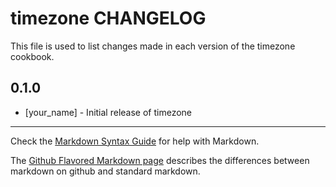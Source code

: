 timezone CHANGELOG
==================

This file is used to list changes made in each version of the timezone cookbook.

0.1.0
-----
- [your_name] - Initial release of timezone

- - -
Check the [Markdown Syntax Guide](http://daringfireball.net/projects/markdown/syntax) for help with Markdown.

The [Github Flavored Markdown page](http://github.github.com/github-flavored-markdown/) describes the differences between markdown on github and standard markdown.
